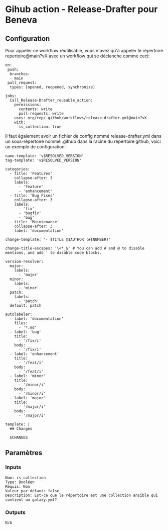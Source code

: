 # Gihub action - Release-Drafter pour Beneva
## Configuration
Pour appeler ce workflow réutilisable, vous n'avez qu'à appeler le répertoire repertoire@main?vX avec un workflow qui se déclanche comme ceci:

	on:
	 push:
	  branches:
	  - main
	 pull_request:
	  types: [opened, reopened, synchronize]

	jobs:
	  Call_Release-Drafter_reusable_action:
	    permissions:
	      contents: write
	      pull-requests: write
	    uses: org/rep/.github/workflows/release-drafter.yml@main?vX
	    with:
	      is_collection: true

Il faut également avoir un fichier de config nommé release-drafter.yml dans un sous-répertoire nommé .github dans la racine du répertoire github, voici un exemple de configuration:

	name-template: 'v$RESOLVED_VERSION'
	tag-template: 'v$RESOLVED_VERSION'

	categories:
	  - title: 'Features'
	    collapse-after: 3
	    labels:
	      - 'feature'
	      - 'enhancement'
	  - title: 'Bug Fixes'
	    collapse-after: 3
	    labels:
	      - 'fix'
	      - 'bugfix'
	      - 'bug'
	  - title: 'Maintenance'
	    collapse-after: 3
	    label: 'documentation'

	change-template: '- $TITLE @$AUTHOR (#$NUMBER)'

	change-title-escapes: '\<*_&' # You can add # and @ to disable mentions, and add ` to disable code blocks.

	version-resolver:
	  major:
	    labels:
	      - 'major'
	  minor:
	    labels:
	      - 'minor'
	  patch:
	    labels:
	      - 'patch'
	  default: patch

	autolabeler:
	  - label: 'documentation'
	    files:
	      - '*.md'
	  - label: 'bug'
	    title:
	      - '/fix/i'
	    body:
	      - '/fix/i'
	  - label: 'enhancement'
	    title:
	      - '/feat/i'
	    body:
	      - '/feat/i'
	  - label: 'minor'
	    title:
	      - '/minor/i'
	  	body:
	      - '/minor/i'
	  - label: 'major'
	    title:
	      - '/major/i'
	    body:
	      - '/major/i'

	template: |
	  ## Changes

	  $CHANGES

## Paramètres
### Inputs
	Nom: is_collection
	Type: Booléen
	Requis: Non
	Valeur par défaut: false
	Description: Est-ce que le répertoire est une collection ansible qui contient un galaxy.yml?

### Outputs
	N/A